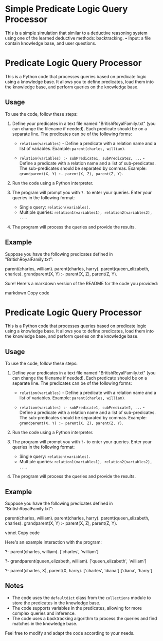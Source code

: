 # Simple Predicate Logic Query Processor
This is a simple simulation that similar to a deductive reasoning system using one of the learned deductive methods: backtracking.
&bull; Input: a file contain knowledge base, and user questions.

# Predicate Logic Query Processor

This is a Python code that processes queries based on predicate logic using a knowledge base. It allows you to define predicates, load them into the knowledge base, and perform queries on the knowledge base.

## Usage

To use the code, follow these steps:

1. Define your predicates in a text file named "BritishRoyalFamily.txt" (you can change the filename if needed). Each predicate should be on a separate line. The predicates can be of the following forms:

   - `relation(variables)` - Define a predicate with a relation name and a list of variables. Example: `parent(charles, william)`.

   - `relation(variables) :- subPredicate1, subPredicate2, ...` - Define a predicate with a relation name and a list of sub-predicates. The sub-predicates should be separated by commas. Example: `grandparent(X, Y) :- parent(X, Z), parent(Z, Y)`.

2. Run the code using a Python interpreter.

3. The program will prompt you with `?-` to enter your queries. Enter your queries in the following format:

   - Single query: `relation(variables)`.
   - Multiple queries: `relation1(variables1), relation2(variables2), ...`.

4. The program will process the queries and provide the results.

## Example

Suppose you have the following predicates defined in "BritishRoyalFamily.txt":

parent(charles, william).
parent(charles, harry).
parent(queen_elizabeth, charles).
grandparent(X, Y) :- parent(X, Z), parent(Z, Y).

Sure! Here's a markdown version of the README for the code you provided:

markdown
Copy code
# Predicate Logic Query Processor

This is a Python code that processes queries based on predicate logic using a knowledge base. It allows you to define predicates, load them into the knowledge base, and perform queries on the knowledge base.

## Usage

To use the code, follow these steps:

1. Define your predicates in a text file named "BritishRoyalFamily.txt" (you can change the filename if needed). Each predicate should be on a separate line. The predicates can be of the following forms:

   - `relation(variables)` - Define a predicate with a relation name and a list of variables. Example: `parent(charles, william)`.

   - `relation(variables) :- subPredicate1, subPredicate2, ...` - Define a predicate with a relation name and a list of sub-predicates. The sub-predicates should be separated by commas. Example: `grandparent(X, Y) :- parent(X, Z), parent(Z, Y)`.

2. Run the code using a Python interpreter.

3. The program will prompt you with `?-` to enter your queries. Enter your queries in the following format:

   - Single query: `relation(variables)`.
   - Multiple queries: `relation1(variables1), relation2(variables2), ...`.

4. The program will process the queries and provide the results.

## Example

Suppose you have the following predicates defined in "BritishRoyalFamily.txt":

parent(charles, william).
parent(charles, harry).
parent(queen_elizabeth, charles).
grandparent(X, Y) :- parent(X, Z), parent(Z, Y).

vbnet
Copy code

Here's an example interaction with the program:

?- parent(charles, william).
['charles', 'william']

?- grandparent(queen_elizabeth, william).
['queen_elizabeth', 'william']

?- parent(charles, X), parent(X, harry).
['charles', 'diana']
['diana', 'harry']

## Notes

- The code uses the `defaultdict` class from the `collections` module to store the predicates in the knowledge base.
- The code supports variables in the predicates, allowing for more complex queries and inference.
- The code uses a backtracking algorithm to process the queries and find matches in the knowledge base.

Feel free to modify and adapt the code according to your needs.

